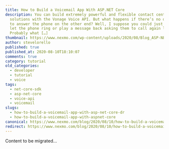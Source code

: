 ```yaml
---
title: How to Build a Voicemail App With ASP.NET Core
description: You can build extremely powerful and flexible contact center
  solutions with the Vonage Voice API. But what happens if there’s no one there
  to answer the phone on the other end? Well, I suppose you could just simply
  let the phone ring or play a message back asking them to call again later.
  Probably what […]
thumbnail: https://www.nexmo.com/wp-content/uploads/2020/08/Blog_ASP-NET_Voicemail_1200x600.png
author: stevelorello
published: true
published_at: 2020-08-10T18:10:07
comments: true
category: tutorial
old_categories:
  - developer
  - tutorial
  - voice
tags:
  - net-core-sdk
  - asp-net-core
  - voice-api
  - voicemail
slugs:
  - how-to-build-a-voicemail-app-with-asp-net-core-dr
  - how-to-build-a-voicemail-app-with-aspnet-core
canonical: https://www.nexmo.com/blog/2020/08/10/how-to-build-a-voicemail-app-with-asp-net-core-dr
redirect: https://www.nexmo.com/blog/2020/08/10/how-to-build-a-voicemail-app-with-asp-net-core-dr
---
```

Content to be migrated...